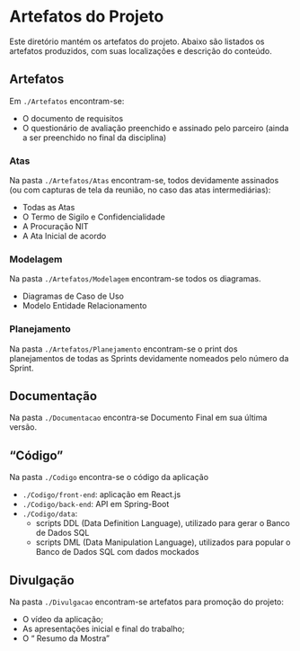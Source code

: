 # Artefatos do Projeto

Este diretório mantém os artefatos do projeto. Abaixo são listados os artefatos produzidos, com suas localizações e descrição do conteúdo.

## Artefatos

Em `./Artefatos` encontram-se:
- O documento de requisitos
- O questionário de avaliação preenchido e assinado pelo parceiro (ainda a ser preenchido no final da disciplina)

### Atas
Na pasta `./Artefatos/Atas` encontram-se, todos devidamente assinados (ou com capturas de tela da reunião, no caso das atas intermediárias):
- Todas as Atas
- O Termo de Sigilo e Confidencialidade
- A Procuração NIT
- A Ata Inicial de acordo

### Modelagem
Na pasta `./Artefatos/Modelagem` encontram-se todos os diagramas.
- Diagramas de Caso de Uso
- Modelo Entidade Relacionamento


### Planejamento 
Na pasta `./Artefatos/Planejamento` encontram-se o print dos planejamentos de
todas as Sprints devidamente nomeados pelo número da Sprint.

## Documentação
Na pasta `./Documentacao` encontra-se Documento Final em sua última versão.


## “Código”
Na pasta `./Codigo` encontra-se o código da aplicação
- `./Codigo/front-end`: aplicação em React.js
- `./Codigo/back-end`: API em Spring-Boot
- `./Codigo/data`:
	- scripts DDL (Data Definition Language), utilizado para gerar o Banco de Dados SQL
	- scripts DML (Data Manipulation Language), utilizados para popular o Banco de Dados SQL com dados mockados


## Divulgação
Na pasta `./Divulgacao` encontram-se artefatos para promoção do projeto:
- O vídeo da aplicação;
- As apresentações inicial e final do trabalho;
- O “ Resumo da Mostra”